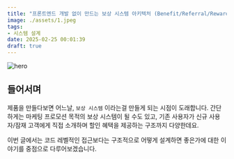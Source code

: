 ```yaml
---
title: "프론트엔드 개발 없이 만드는 보상 시스템 아키텍처 (Benefit/Referral/Reward)"
image: ./assets/1.jpeg
tags:
- 시스템 설계
date: 2025-02-25 00:01:39
draft: true
---
```


![hero](./assets/1.jpeg)

## 들어서며

제품을 만들다보면 어느날, `보상 시스템` 이라는걸 만들게 되는 시점이 도래합니다. 간단하게는 마케팅 프로모션 목적의 보상 시스템이 될 수도 있고, 기존 사용자가 신규 사용자/잠재 고객에게 직접 소개하며 할인 혜택을 제공하는 구조까지 다양한데요.

이번 글에서는 코드 레벨적인 접근보다는 구조적으로 어떻게 설계하면 좋은가에 대한 이야기를 중점으로 다루어보겠습니다.

## 